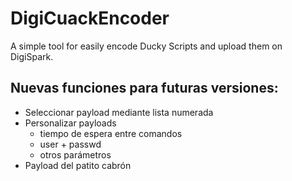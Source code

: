 # DigiCuackEncoder
A simple tool for easily encode Ducky Scripts and upload them on DigiSpark.

## Nuevas funciones para futuras versiones:

- Seleccionar payload mediante lista numerada
- Personalizar payloads
	- tiempo de espera entre comandos
	- user + passwd
	- otros parámetros
- Payload del patito cabrón